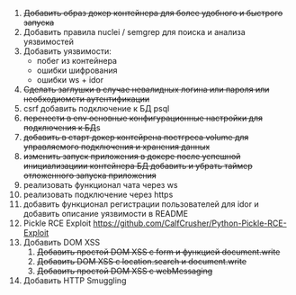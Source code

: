 01. ~~Добавить образ докер контейнера для более удобного и быстрого запуска~~
02. Добавить правила nuclei / semgrep для поиска и анализа уязвимостей
03. Добавить уязвимости:
    - побег из контейнера
    - ошибки шифрования 
    - ошибки ws + idor
04. ~~Cделать заглушки в случае невалидных логина или пароля или необходиомсти аутентификации~~
05. csrf добавить подключение к БД psql
06. ~~перенести в env основные конфигурационные настройки для подключения к БД~~s
07. ~~добавить в старт докер контейрена постгреса volume для управляемого подключения и хранения данных~~
08. ~~изменить запуск приложения в докере после успешной инициализациии контейнера БД добавить и убрать таймер отложенного запуска приложения~~
09. реализовать функционал чата через ws
10. реализовать подключение через https
11. добавить функционал регистрации пользователей для idor и добавить описание уязвимости в README
12. Pickle RCE Exploit https://github.com/CalfCrusher/Python-Pickle-RCE-Exploit
13. Добавить DOM XSS
    1. ~~Добавить простой DOM XSS с form и функцией document.write~~
    2. ~~Добавить DOM XSS с location.search и document.write~~
    3. ~~Добавить простой DOM XSS с webMessaging~~
14. Добавить HTTP Smuggling